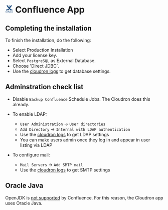 # <img src="../img/confluence-logo.png" width="25px"> Confluence App

## Completing the installation

To finish the installation, do the following:

* Select Production Installation
* Add your license key.
* Select `PostgreSQL` as External Database.
* Choose 'Direct JDBC`.
* Use the [cloudron logs](https://git.cloudron.io/cloudron/cloudron-cli) to get database settings.

## Adminstration check list

* Disable `Backup Confluence` Schedule Jobs. The Cloudron does this already.

* To enable LDAP:

    * `User Administration` -> `User directories`
    * `Add Directory` -> `Internal with LDAP authentication`
    * Use the [cloudron logs](https://git.cloudron.io/cloudron/cloudron-cli) to get LDAP settings
    * You can make users admin once they log in and appear in user listing via LDAP

* To configure mail:

    * `Mail Servers` -> `Add SMTP mail`
    * Use the [cloudron logs](https://git.cloudron.io/cloudron/cloudron-cli) to get SMTP settings

## Oracle Java

OpenJDK is [not supported](https://confluence.atlassian.com/confkb/is-openjdk-supported-by-confluence-297667642.html)
by Confluence. For this reason, the Cloudron app uses Oracle Java.

